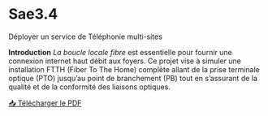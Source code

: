 # Sae3.4
Déployer un service de Téléphonie multi-sites

**Introduction**
*La boucle locale fibre*
est essentielle pour fournir une connexion internet haut débit aux foyers. Ce
projet vise à simuler une installation FTTH (Fiber To The Home) complète allant de la prise terminale
optique (PTO) jusqu’au point de branchement (PB) tout en s’assurant de la qualité et de la conformité
des liaisons optiques.

[📥 Télécharger le PDF](https://github.com/lolosk/Sae3.4/raw/main/Sa%C3%A9304.pdf)
